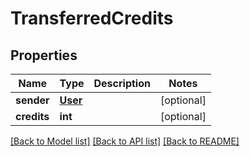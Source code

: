 # TransferredCredits

## Properties
Name | Type | Description | Notes
------------ | ------------- | ------------- | -------------
**sender** | [**User**](User.md) |  | [optional] 
**credits** | **int** |  | [optional] 

[[Back to Model list]](../README.md#documentation-for-models) [[Back to API list]](../README.md#documentation-for-api-endpoints) [[Back to README]](../README.md)


